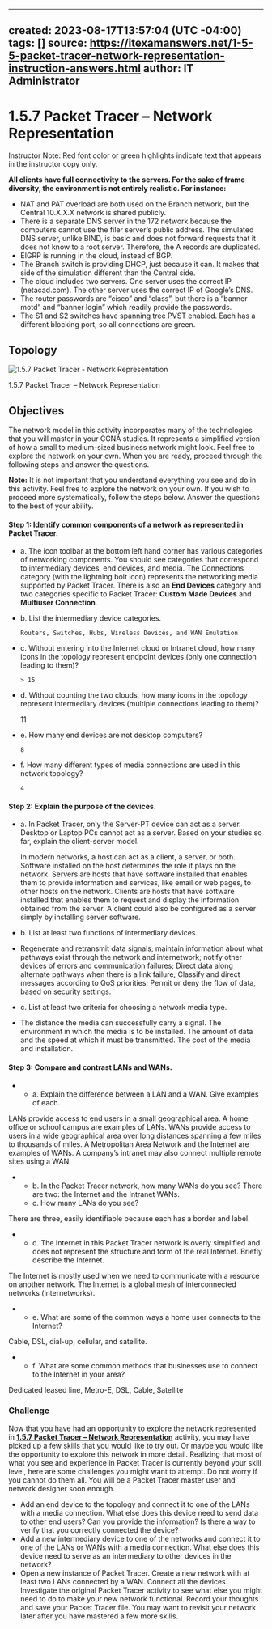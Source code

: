
---
created: 2023-08-17T13:57:04 (UTC -04:00)
tags: []
source: https://itexamanswers.net/1-5-5-packet-tracer-network-representation-instruction-answers.html
author: IT Administrator
---

# 1.5.7 Packet Tracer – Network Representation

Instructor Note: Red font color or green highlights indicate text that appears in the instructor copy only.  

**All clients have full connectivity to the servers. For the sake of frame diversity, the environment is not entirely realistic. For instance:**

-   NAT and PAT overload are both used on the Branch network, but the Central 10.X.X.X network is shared publicly.
-   There is a separate DNS server in the 172 network because the computers cannot use the filer server’s public address. The simulated DNS server, unlike BIND, is basic and does not forward requests that it does not know to a root server. Therefore, the A records are duplicated.
-   EIGRP is running in the cloud, instead of BGP.
-   The Branch switch is providing DHCP, just because it can. It makes that side of the simulation different than the Central side.
-   The cloud includes two servers. One server uses the correct IP (netacad.com). The other server uses the correct IP of Google’s DNS.
-   The router passwords are “cisco” and “class”, but there is a “banner motd” and “banner login” which readily provide the passwords.
-   The S1 and S2 switches have spanning tree PVST enabled. Each has a different blocking port, so all connections are green.


## Topology

![1.5.7 Packet Tracer - Network Representation](https://itexamanswers.net/wp-content/uploads/2019/10/1.2.4.5-Packet-Tracer-Network-Representation.jpg?ezimgfmt=rs:715x547/rscb2/ng:webp/ngcb2)

1.5.7 Packet Tracer – Network Representation

## Objectives

The network model in this activity incorporates many of the technologies that you will master in your CCNA studies. It represents a simplified version of how a small to medium-sized business network might look. Feel free to explore the network on your own. When you are ready, proceed through the following steps and answer the questions.

**Note:** It is not important that you understand everything you see and do in this activity. Feel free to explore the network on your own. If you wish to proceed more systematically, follow the steps below. Answer the questions to the best of your ability.


#### Step 1: Identify common components of a network as represented in Packet Tracer.

-   a. The icon toolbar at the bottom left hand corner has various categories of networking components. You should see categories that correspond to intermediary devices, end devices, and media. The Connections category (with the lightning bolt icon) represents the networking media supported by Packet Tracer. There is also an **End Devices** category and two categories specific to Packet Tracer: **Custom Made Devices** and **Multiuser Connection**.
-   b. List the intermediary device categories.

        Routers, Switches, Hubs, Wireless Devices, and WAN Emulation

-   c. Without entering into the Internet cloud or Intranet cloud, how many icons in the topology represent endpoint devices (only one connection leading to them)?

        > 15

-    d. Without counting the two clouds, how many icons in the topology represent intermediary devices (multiple connections leading to them)?

        11

-   e. How many end devices are not desktop computers?

        8


-   f. How many different types of media connections are used in this network topology?

        4

#### Step 2: Explain the purpose of the devices.

-   a. In Packet Tracer, only the Server-PT device can act as a server. Desktop or Laptop PCs cannot act as a server. Based on your studies so far, explain the client-server model.  
    
    In modern networks, a host can act as a client, a server, or both. Software installed on the host determines the role it plays on the network. Servers are hosts that have software installed that enables them to provide information and services, like email or web pages, to other hosts on the network. Clients are hosts that have software installed that enables them to request and display the information obtained from the server. A client could also be configured as a server simply by installing server software.
    
-   b. List at least two functions of intermediary devices.
-   Regenerate and retransmit data signals; maintain information about what pathways exist through the network and internetwork; notify other devices of errors and communication failures; Direct data along alternate pathways when there is a link failure; Classify and direct messages according to QoS priorities; Permit or deny the flow of data, based on security settings.
    
-   c. List at least two criteria for choosing a network media type.
-   The distance the media can successfully carry a signal. The environment in which the media is to be installed. The amount of data and the speed at which it must be transmitted. The cost of the media and installation.


#### Step 3: Compare and contrast LANs and WANs.

-   -   a. Explain the difference between a LAN and a WAN. Give examples of each.

LANs provide access to end users in a small geographical area. A home office or school campus are examples of LANs. WANs provide access to users in a wide geographical area over long distances spanning a few miles to thousands of miles. A Metropolitan Area Network and the Internet are examples of WANs. A company’s intranet may also connect multiple remote sites using a WAN.

-   -   b. In the Packet Tracer network, how many WANs do you see? There are two: the Internet and the Intranet WANs.
    -   c. How many LANs do you see?

There are three, easily identifiable because each has a border and label.

-   -   d. The Internet in this Packet Tracer network is overly simplified and does not represent the structure and form of the real Internet. Briefly describe the Internet.

The Internet is mostly used when we need to communicate with a resource on another network. The Internet is a global mesh of interconnected networks (internetworks).

-   -   e. What are some of the common ways a home user connects to the Internet?

Cable, DSL, dial-up, cellular, and satellite.


-   -   f. What are some common methods that businesses use to connect to the Internet in your area?

Dedicated leased line, Metro-E, DSL, Cable, Satellite

### Challenge

Now that you have had an opportunity to explore the network represented in **[1.5.7 Packet Tracer – Network Representation](https://itexamanswers.net/1-5-7-packet-tracer-network-representation-instruction-answers.html)** activity, you may have picked up a few skills that you would like to try out. Or maybe you would like the opportunity to explore this network in more detail. Realizing that most of what you see and experience in Packet Tracer is currently beyond your skill level, here are some challenges you might want to attempt. Do not worry if you cannot do them all. You will be a Packet Tracer master user and network designer soon enough.

-   Add an end device to the topology and connect it to one of the LANs with a media connection. What else does this device need to send data to other end users? Can you provide the information? Is there a way to verify that you correctly connected the device?
-   Add a new intermediary device to one of the networks and connect it to one of the LANs or WANs with a media connection. What else does this device need to serve as an intermediary to other devices in the network?
-   Open a new instance of Packet Tracer. Create a new network with at least two LANs connected by a WAN. Connect all the devices. Investigate the original Packet Tracer activity to see what else you might need to do to make your new network functional. Record your thoughts and save your Packet Tracer file. You may want to revisit your network later after you have mastered a few more skills.
